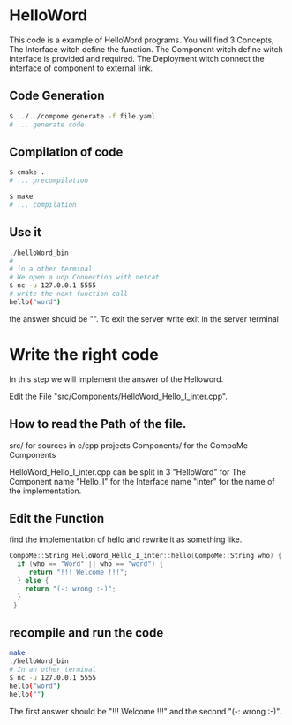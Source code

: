 # HelloWord

This code is a example of HelloWord programs.
You will find 3 Concepts,
The Interface witch define the function.
The Component witch define witch interface is provided and required.
The Deployment witch connect the interface of component to external link.

## Code Generation
```bash
$ ../../compome generate -f file.yaml
# ... generate code
```

## Compilation of code
```bash
$ cmake .
# ... precompilation

$ make
# ... compilation
```

## Use it
```bash
./helloWord_bin
#
# in a other terminal
# We open a udp Connection with netcat
$ nc -u 127.0.0.1 5555
# write the next function call
hello("word")

```
the answer should be "".
To exit the server write exit in the server terminal

# Write the right code
In this step we will implement the answer of the Helloword.

Edit the File "src/Components/HelloWord_Hello_I_inter.cpp".

## How to read the Path of the file.
src/ for sources in c/cpp projects
Components/ for the CompoMe Components

HelloWord_Hello_I_inter.cpp can be split in 3
"HelloWord" for The Component name
"Hello_I" for the Interface name
"inter" for the name of the implementation.

## Edit the Function
find the implementation of hello and rewrite it as something like.
```c++
CompoMe::String HelloWord_Hello_I_inter::hello(CompoMe::String who) {
  if (who == "Word" || who == "word") {
     return "!!! Welcome !!!";
  } else {
    return "(-: wrong :-)";
  }
 }
```

## recompile and run the code
``` bash
make
./helloWord_bin
# In an other terminal
$ nc -u 127.0.0.1 5555
hello("word")
hello("")
```

The first answer should be "!!! Welcome !!!" and the second "(-: wrong :-)".

